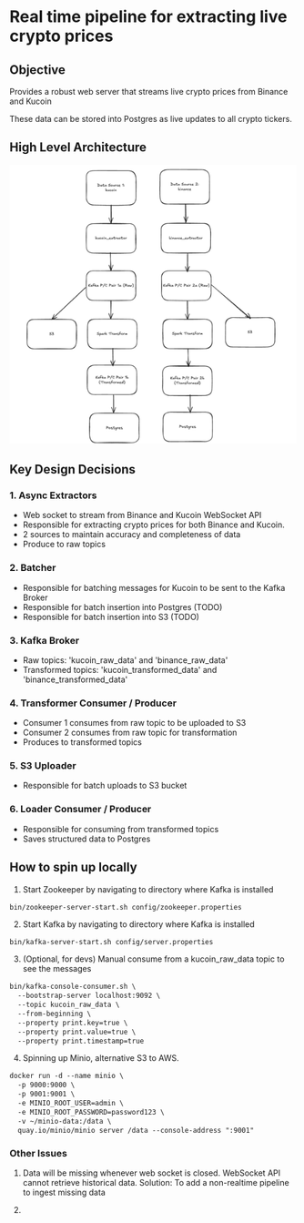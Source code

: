 # Real time pipeline for extracting live crypto prices


## Objective

Provides a robust web server that streams live crypto prices from Binance and Kucoin

These data can be stored into Postgres as live updates to all crypto tickers.

## High Level Architecture
![img.png](./images/img.png)


## Key Design Decisions

### 1. Async Extractors
- Web socket to stream from Binance and Kucoin WebSocket API
- Responsible for extracting crypto prices for both Binance and Kucoin. 
- 2 sources to maintain accuracy and completeness of data
- Produce to raw topics


### 2. Batcher
- Responsible for batching messages for Kucoin to be sent to the Kafka Broker
- Responsible for batch insertion into Postgres (TODO)
- Responsible for batch insertion into S3 (TODO)


### 3. Kafka Broker
- Raw topics: 'kucoin_raw_data' and 'binance_raw_data'
- Transformed topics: 'kucoin_transformed_data' and 'binance_transformed_data'


### 4. Transformer Consumer / Producer
- Consumer 1 consumes from raw topic to be uploaded to S3
- Consumer 2 consumes from raw topic for transformation
- Produces to transformed topics

### 5. S3 Uploader
- Responsible for batch uploads to S3 bucket

### 6. Loader Consumer / Producer
- Responsible for consuming from transformed topics
- Saves structured data to Postgres



## How to spin up locally
1. Start Zookeeper by navigating to directory where Kafka is installed
```commandline
bin/zookeeper-server-start.sh config/zookeeper.properties
```

2. Start Kafka by navigating to directory where Kafka is installed
```commandline
bin/kafka-server-start.sh config/server.properties
```

3. (Optional, for devs) Manual consume from a kucoin_raw_data topic to see the messages
```commandline
bin/kafka-console-consumer.sh \
  --bootstrap-server localhost:9092 \
  --topic kucoin_raw_data \
  --from-beginning \
  --property print.key=true \
  --property print.value=true \
  --property print.timestamp=true
```

4. Spinning up Minio, alternative S3 to AWS.
```commandline
docker run -d --name minio \
  -p 9000:9000 \
  -p 9001:9001 \
  -e MINIO_ROOT_USER=admin \
  -e MINIO_ROOT_PASSWORD=password123 \
  -v ~/minio-data:/data \
  quay.io/minio/minio server /data --console-address ":9001"
```

### Other Issues
1. Data will be missing whenever web socket is closed. WebSocket API cannot retrieve historical data.
Solution: To add a non-realtime pipeline to ingest missing data

2. 